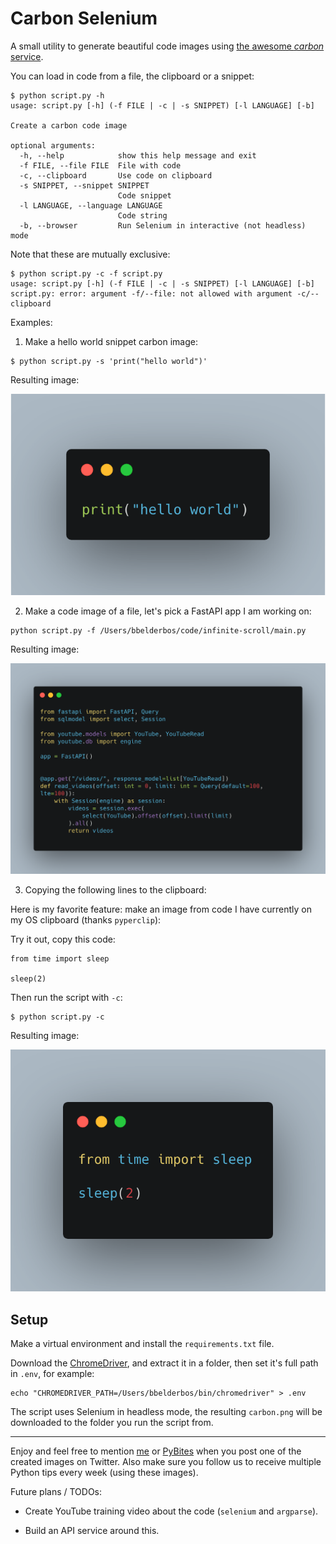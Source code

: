 # Carbon Selenium

A small utility to generate beautiful code images using [the awesome _carbon_ service](https://carbon.now.sh/).

You can load in code from a file, the clipboard or a snippet:

```
$ python script.py -h
usage: script.py [-h] (-f FILE | -c | -s SNIPPET) [-l LANGUAGE] [-b]

Create a carbon code image

optional arguments:
  -h, --help            show this help message and exit
  -f FILE, --file FILE  File with code
  -c, --clipboard       Use code on clipboard
  -s SNIPPET, --snippet SNIPPET
                        Code snippet
  -l LANGUAGE, --language LANGUAGE
                        Code string
  -b, --browser         Run Selenium in interactive (not headless) mode
```

Note that these are mutually exclusive:

```
$ python script.py -c -f script.py
usage: script.py [-h] (-f FILE | -c | -s SNIPPET) [-l LANGUAGE] [-b]
script.py: error: argument -f/--file: not allowed with argument -c/--clipboard
```

Examples:

1. Make a hello world snippet carbon image:

```
$ python script.py -s 'print("hello world")'
```

Resulting image:

![image from string](assets/image-from-string.png)

2. Make a code image of a file, let's pick a FastAPI app I am working on:

```
python script.py -f /Users/bbelderbos/code/infinite-scroll/main.py
```

Resulting image:

![image from file](assets/image-from-file.png)

3. Copying the following lines to the clipboard:

Here is my favorite feature: make an image from code I have currently on my OS clipboard (thanks `pyperclip`):

Try it out, copy this code:

```
from time import sleep

sleep(2)
```

Then run the script with `-c`:

```
$ python script.py -c
```

Resulting image:

![image from clipboard](assets/image-from-clipboard.png)

## Setup

Make a virtual environment and install the `requirements.txt` file.

Download the [ChromeDriver](https://chromedriver.chromium.org/), and extract it in a folder, then set it's full path in `.env`, for example:

```
echo "CHROMEDRIVER_PATH=/Users/bbelderbos/bin/chromedriver" > .env
```

The script uses Selenium in headless mode, the resulting `carbon.png` will be downloaded to the folder you run the script from.

---

Enjoy and feel free to mention [me](https://twitter.com/bbelderbos) or [PyBites](https://twitter.com/pybites) when you post one of the created images on Twitter. Also make sure you follow us to receive multiple Python tips every week (using these images).

Future plans / TODOs:

- Create YouTube training video about the code (`selenium` and `argparse`).

- Build an API service around this.
